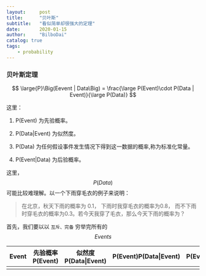 ```yaml
---
layout:     post
title:      "贝叶斯"
subtitle:   "看似简单却很强大的定理"
date:       2020-01-15
author:     "BilboDai"
catalog: true
tags:
    - probability
---
```


### 贝叶斯定理


$$
\large{P}\Big(Eevent | Data\Big) = \frac{\large P(Event)\cdot P(Data | Event)}{\large P(Data)}
$$


这里：

1. P(Event) 为先验概率。

2. P(Data|Event)  为似然度。

3. P(Data)  为任何假设事件发生情况下得到这一数据的概率,称为标准化常量。

4. P(Event|Data)​  为后验概率。



这里，$$P(Data)$$ 可能比较难理解。以一个下雨穿毛衣的例子来说明：

>
>
>在北京，秋天下雨的概率为 0.1， 下雨时我穿毛衣的概率为0.8， 而不下雨时穿毛衣的概率为0.3。若今天我穿了毛衣，那么今天下雨的概率为？

首先，我们要以以 `互斥、完备` 穷举完所有的 $$Events$$

| Event | 先验概率 P(Event) | 似然度P(Data\|Event) | P(Event)P(Data\|Event) | P(Event\|Data) |
| ----- | ----------------- | -------------------- | ---------------------- | -------------- |
|       |                   |                      |                        |                |









